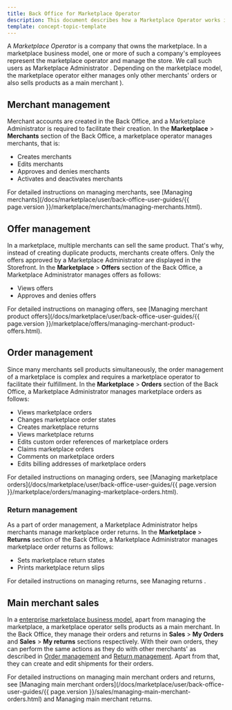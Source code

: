 ```yaml
---
title: Back Office for Marketplace Operator
description: This document describes how a Marketplace Operator works in the Back Office.
template: concept-topic-template
---
```


A *Marketplace Operator* is a company that owns the marketplace. In a marketplace business model, one or more of such a company's employees represent the marketplace operator and manage the store. We call such users as Marketplace Administrator <!---LINK-->. Depending on the marketplace model, the marketplace operator either manages only other merchants' orders or also sells products as a main merchant <!---LINK-->).  

## Merchant management

Merchant accounts are created in the Back Office, and a Marketplace Administrator <!---LINK--> is required to facilitate their creation. In the **Marketplace** > **Merchants** section of the Back Office, a marketplace operator manages merchants, that is:

* Creates merchants
* Edits merchants
* Approves and denies merchants
* Activates and deactivates merchants

For detailed instructions on managing merchants, see [Managing merchants](/docs/marketplace/user/back-office-user-guides/{{ page.version }}/marketplace/merchants/managing-merchants.html).

## Offer management

In a marketplace, multiple merchants can sell the same product. That's why, instead of creating duplicate products, merchants create offers. Only the offers approved by a Marketplace Administrator are displayed in the Storefront. In the **Marketplace** > **Offers** section of the Back Office, a Marketplace Administrator manages offers as follows:

* Views offers
* Approves and denies offers

For detailed instructions on managing offers, see [Managing merchant product offers](/docs/marketplace/user/back-office-user-guides/{{ page.version }}/marketplace/offers/managing-merchant-product-offers.html).

## Order management

Since many merchants sell products simultaneously, the order management of a marketplace is complex and requires a marketplace operator to facilitate their fulfillment. In the **Marketplace** > **Orders** section of the Back Office, a Marketplace Administrator manages marketplace orders as follows:

* Views marketplace orders
* Changes marketplace order states
* Creates marketplace returns
* Views marketplace returns
* Edits custom order references of marketplace orders
* Claims marketplace orders
* Comments on marketplace orders
* Edits billing addresses of marketplace orders

For detailed instructions on managing orders, see [Managing marketplace orders](/docs/marketplace/user/back-office-user-guides/{{ page.version }}/marketplace/orders/managing-marketplace-orders.html).

### Return management

As a part of order management, a Marketplace Administrator helps merchants manage marketplace order returns. In the **Marketplace** > **Returns** section of the Back Office, a Marketplace Administrator manages marketplace order returns as follows:

* Sets marketplace return states
* Prints marketplace return slips

For detailed instructions on managing returns, see Managing returns <!---LINK-->.


## Main merchant sales

In a [enterprise marketplace business model](/docs/marketplace/user/intro-to-spryker/marketplace-concept.html), apart from managing the marketplace, a marketplace operator sells products as a main merchant<!---LINK-->. In the Back Office, they manage their orders and returns in **Sales** > **My Orders** and **Sales** > **My returns** sections respectively. With their own orders, they can perform the same actions as they do with other merchants' as described in [Order management](#order-management) and [Return management](#return-management). Apart from that, they can create and edit shipments for their orders.

For detailed instructions on managing main merchant orders and returns, see [Managing main merchant orders](/docs/marketplace/user/back-office-user-guides/{{ page.version }}/sales/managing-main-merchant-orders.html) and Managing main merchant returns<!---LINK-->.
